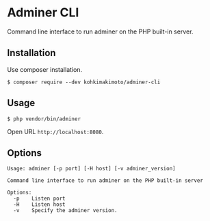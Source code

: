 # Adminer CLI

Command line interface to run adminer on the PHP built-in server.

## Installation

Use composer installation.

```
$ composer require --dev kohkimakimoto/adminer-cli
```

## Usage

```
$ php vendor/bin/adminer
```

Open URL `http://localhost:8080`.

## Options

```
Usage: adminer [-p port] [-H host] [-v adminer_version]

Command line interface to run adminer on the PHP built-in server

Options:
  -p    Listen port
  -H    Listen host
  -v    Specify the adminer version.
```


